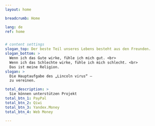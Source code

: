 ```yaml
---
layout: home

breadcrumb: Home

lang: de
ref: home


# content settings
slogan_top: Der beste Teil unseres Lebens besteht aus den Freunden.
slogan_bottom: >
  Wenn ich das Gute wirke, fühle ich mich gut. <br>
  Wenn ich das Schlechte wirke, fühle ich mich schlecht. <br>
  Das ist meine Religion.
slogan: >
  Die Hauptaufgabe des „Lincoln virus“ —
  zu vereinen.

total_description: >
  Sie können unterstützen Projekt
total_btn_1: PayPal
total_btn_2: Qiwi
total_btn_3: Yandex.Money
total_btn_4: Web Money

---
```



